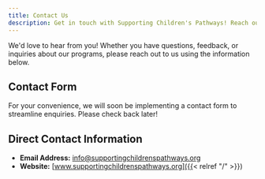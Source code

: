 ```yaml
---
title: Contact Us
description: Get in touch with Supporting Children's Pathways! Reach out for inquiries via email, and stay tuned for our upcoming contact form. We're here to help and answer your questions.
---
```


We'd love to hear from you! Whether you have questions, feedback, or inquiries about our programs, please reach out to us using the information below.

## Contact Form

For your convenience, we will soon be implementing a contact form to streamline enquiries. Please check back later!

## Direct Contact Information

- **Email Address:** info@supportingchildrenspathways.org
- **Website:** [www.supportingchildrenspathways.org]({{< relref "/" >}})
